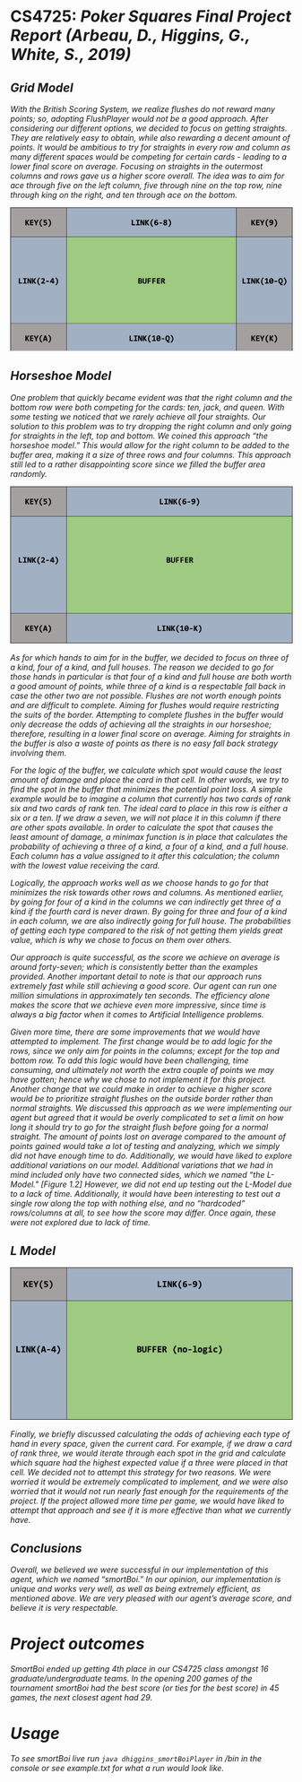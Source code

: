 # CS4725: <em>Poker Squares Final Project Report<em> (Arbeau, D., Higgins, G., White, S., 2019)

## Grid Model

With the British Scoring System, we realize flushes do not reward many points; so, adopting FlushPlayer would not be a good approach. After considering our different options, we decided to focus on getting straights. They are relatively easy to obtain, while also rewarding a decent amount of points. It would be ambitious to try for straights in every row and column as many different spaces would be competing for certain cards - leading to a lower final score on average. Focusing on straights in the outermost columns and rows gave us a higher score overall. The idea was to aim for ace through five on the left column, five through nine on the top row, nine through king on the right, and ten through ace on the bottom.

![Figure 1.0 – Grid Model](./img/gridModel.png)

## Horseshoe Model

One problem that quickly became evident was that the right column and the bottom row were both competing for the cards: ten, jack, and queen. With some testing we noticed that we rarely achieve all four straights. Our solution to this problem was to try dropping the right column and only going for straights in the left, top and bottom. We coined this approach “the horseshoe model.” This would allow for the right column to be added to the buffer area, making it a size of three rows and four columns. This approach still led to a rather disappointing score since we filled the buffer area randomly.

![Figure 1.1 – Horseshoe Model](./img/horseshoeModel.png)

As for which hands to aim for in the buffer, we decided to focus on three of a kind, four of a kind, and full houses. The reason we decided to go for those hands in particular is that four of a kind and full house are both worth a good amount of points, while three of a kind is a respectable fall back in case the other two are not possible. Flushes are not worth enough points and are difficult to complete. Aiming for flushes would require restricting the suits of the border. Attempting to complete flushes in the buffer would only decrease the odds of achieving all the straights in our horseshoe; therefore, resulting in a lower final score on average. Aiming for straights in the buffer is also a waste of points as there is no easy fall back strategy involving them.

For the logic of the buffer, we calculate which spot would cause the least amount of damage and place the card in that cell. In other words, we try to find the spot in the buffer that minimizes the potential point loss. A simple example would be to imagine a column that currently has two cards of rank six and two cards of rank ten. The ideal card to place in this row is either a six or a ten. If we draw a seven, we will not place it in this column if there are other spots available. In order to calculate the spot that causes the least amount of damage, a minimax function is in place that calculates the probability of achieving a three of a kind, a four of a kind, and a full house. Each column has a value assigned to it after this calculation; the column with the lowest value receiving the card.

Logically, the approach works well as we choose hands to go for that minimizes the risk towards other rows and columns. As mentioned earlier, by going for four of a kind in the columns we can indirectly get three of a kind if the fourth card is never drawn. By going for three and four of a kind in each column, we are also indirectly going for full house. The probabilities of getting each type compared to the risk of not getting them yields great value, which is why we chose to focus on them over others.

Our approach is quite successful, as the score we achieve on average is around forty-seven; which is consistently better than the examples provided. Another important detail to note is that our approach runs extremely fast while still achieving a good score. Our agent can run one million simulations in approximately ten seconds. The efficiency alone makes the score that we achieve even more impressive, since time is always a big factor when it comes to Artificial Intelligence problems.

Given more time, there are some improvements that we would have attempted to implement. The first change would be to add logic for the rows, since we only aim for points in the columns; except for the top and bottom row. To add this logic would have been challenging, time consuming, and ultimately not worth the extra couple of points we may have gotten; hence why we chose to not implement it for this project.
Another change that we could make in order to achieve a higher score would be to prioritize straight flushes on the outside border rather than normal straights. We discussed this approach as we were implementing our agent but agreed that it would be overly complicated to set a limit on how long it should try to go for the straight flush before going for a normal straight. The amount of points lost on average compared to the amount of points gained would take a lot of testing and analyzing, which we simply did not have enough time to do.
Additionally, we would have liked to explore additional variations on our model. Additional variations that we had in mind included only have two connected sides, which we named “the L-Model." [Figure 1.2] However, we did not end up testing out the L-Model due to a lack of time. Additionally, it would have been interesting to test out a single row along the top with nothing else, and no “hardcoded” rows/columns at all, to see how the score may differ. Once again, these were not explored due to lack of time.

## L Model

![Figure 1.2 – L-Model](./img/lModel.png)

Finally, we briefly discussed calculating the odds of achieving each type of hand in every space, given the current card. For example, if we draw a card of rank three, we would iterate through each spot in the grid and calculate which square had the highest expected value if a three were placed in that cell. We decided not to attempt this strategy for two reasons. We were worried it would be extremely complicated to implement, and we were also worried that it would not run nearly fast enough for the requirements of the project. If the project allowed more time per game, we would have liked to attempt that approach and see if it is more effective than what we currently have.

## Conclusions

Overall, we believed we were successful in our implementation of this agent, which we named “smortBoi.” In our opinion, our implementation is unique and works very well, as well as being extremely efficient, as mentioned above. We are very pleased with our agent’s average score, and believe it is very respectable.

# Project outcomes

SmortBoi ended up getting 4th place in our CS4725 class amongst 16 graduate/undergraduate teams. In the opening 200 games of the tournament smortBoi had the best score (or ties for the best score) in 45 games, the next closest agent had 29.

# Usage

To see smortBoi live run `java dhiggins_smortBoiPlayer` in /bin in the console or see example.txt for what a run would look like.
